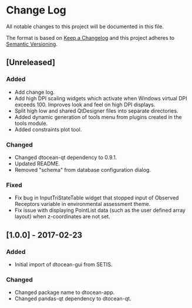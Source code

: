 # Change Log

All notable changes to this project will be documented in this file.

The format is based on [Keep a Changelog](http://keepachangelog.com/)
and this project adheres to [Semantic Versioning](http://semver.org/).

## [Unreleased]

### Added

- Add change log.
- Add high DPI scaling widgets which activate when Windows virtual DPI exceeds
  100. Improves look and feel on high DPI displays.
- Split high low and shared QtDesigner files into separate directories.
- Added dynamic generation of tools menu from plugins created in the tools
  module.
- Added constraints plot tool.

### Changed

- Changed dtocean-qt dependency to 0.9.1.
- Updated README.
- Removed "schema" from database configuration dialog.

### Fixed

- Fix bug in InputTriStateTable widget that stopped input of Observed Receptors
  variable in environmental assessment theme.
- Fix issue with displaying PointList data (such as the user defined array
  layout) when z-coordinates are not set.


## [1.0.0] - 2017-02-23

### Added

- Initial import of dtocean-gui from SETIS.

### Changed

- Changed package name to dtocean-app.
- Changed pandas-qt dependency to dtocean-qt.

